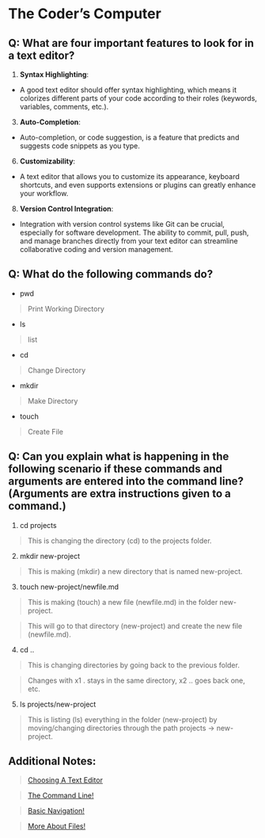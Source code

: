 # The Coder’s Computer

## Q: What are four important features to look for in a text editor?

1) **Syntax Highlighting**:

* A good text editor should offer syntax highlighting, which means it colorizes different parts of your code according to their roles (keywords, variables, comments, etc.).

3) **Auto-Completion**:

* Auto-completion, or code suggestion, is a feature that predicts and suggests code snippets as you type.

6) **Customizability**:

* A text editor that allows you to customize its appearance, keyboard shortcuts, and even supports extensions or plugins can greatly enhance your workflow.

8) **Version Control Integration**:

* Integration with version control systems like Git can be crucial, especially for software development. The ability to commit, pull, push, and manage branches directly from your text editor can streamline collaborative coding and version management.

## Q: What do the following commands do?

* pwd

> Print Working Directory

* ls

> list

* cd 

> Change Directory

* mkdir

> Make Directory

* touch

> Create File

## Q: Can you explain what is happening in the following scenario if these commands and arguments are entered into the command line? (Arguments are extra instructions given to a command.)

1) cd projects

> This is changing the directory (cd) to the projects folder.

2) mkdir new-project

> This is making (mkdir) a new directory that is named new-project.

3) touch new-project/newfile.md

> This is making (touch) a new file (newfile.md) in the folder new-project.

> This will go to that directory (new-project) and create the new file (newfile.md).

4) cd ..

> This is changing directories by going back to the previous folder.

> Changes with x1 . stays in the same directory, x2 .. goes back one, etc.

5) ls projects/new-project

> This is listing (ls) everything in the folder (new-project) by moving/changing directories through the path projects -> new-project.

## Additional Notes:

> [Choosing A Text Editor](https://codefellows.github.io/code-102-guide/curriculum/class-02/Choosing-A-Text-Editor--The-Older-Coder.pdf)

> [The Command Line!](https://ryanstutorials.net/linuxtutorial/commandline.php)

> [Basic Navigation!](https://ryanstutorials.net/linuxtutorial/navigation.php)

> [More About Files!](https://ryanstutorials.net/linuxtutorial/aboutfiles.php) 